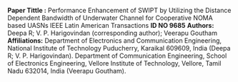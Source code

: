 **Paper Tittle :** Performance Enhancement of SWIPT by Utilizing the Distance Dependent Bandwidth of Underwater Channel for Cooperative NOMA based UASNs
IEEE Latin American Transactions **ID NO 9685**
**Authors:** Deepa R; V. P. Harigovindan (corresponding author); Veerapu Goutham
**Affiliations:** Department of Electronics and Communication Engineering, National Institute of Technology Puducherry, Karaikal 609609, India (Deepa R; V. P. Harigovindan).
              Department of Communication Engineering, School of Electronics Engineering, Vellore Institute of Technology, Vellore, Tamil Nadu 632014, India (Veerapu Goutham).
